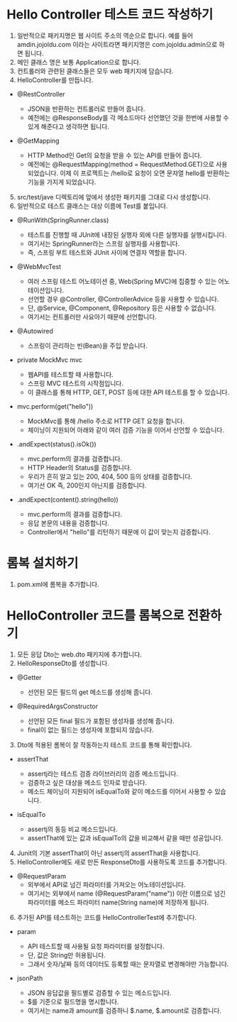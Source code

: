# Hello Controller 테스트 코드 작성하기
1. 일반적으로 패키지명은 웹 사이트 주소의 역순으로 합니다. 예를 들어 amdin.jojoldu.com 이라는 사이트라면 패키지명은 com.jojoldu.admin으로 하면 됩니다.
2. 메인 클래스 명은 보통 Application으로 합니다.
3. 컨트롤러와 관련된 클래스들은 모두 web 패키지에 담습니다.
4. HelloController를 만듭니다.
* @RestController
  * JSON을 반환하는 컨트롤러로 만들어 줍니다.
  * 예전에는 @ResponseBody를 각 메소드마다 선언했던 것을 한번에 사용할 수 있게 해준다고 생각하면 됩니다.

* @GetMapping
  * HTTP Method인 Get의 요청을 받을 수 있는 API를 만들어 줍니다.
  * 예전에는 @RequestMapping(method = RequestMethod.GET)으로 사용되었습니다. 이제 이 프로젝트는 /hello로 요청이 오면 문자열 hello를 반환하는 기능을 가지게 되었습니다.

5. src/test/jave 디렉토리에 앞에서 생성한 패키지를 그대로 다시 생성합니다.
6. 일반적으로 테스트 클래스는 대상 이름에 Test를 붙입니다.
* @RunWith(SpringRunner.class)
  * 테스트를 진행할 때 JUnit에 내장된 실행자 외에 다른 실행자를 실행시킵니다.
  * 여기서는 SpringRunner라는 스프링 실행자를 사용합니다.
  * 즉, 스프링 부트 테스트와 JUnit 사이에 연결자 역할을 합니다.

* @WebMvcTest
  * 여러 스프링 테스트 어노테이션 중, Web(Spring MVC)에 집중할 수 있는 어노테이션입니다.
  * 선언할 경우 @Controller, @ControllerAdvice 등을 사용할 수 있습니다.
  * 단, @Service, @Component, @Repository 등은 사용할 수 없습니다.
  * 여기서는 컨트롤러만 사요아기 때문에 선언합니다.

* @Autowired
  * 스프링이 관리하는 빈(Bean)을 주입 받습니다.

* private MockMvc mvc
  * 웹API를 테스트할 때 사용합니다.
  * 스프링 MVC 테스트의 시작점입니다.
  * 이 클래스를 통해 HTTP, GET, POST 등에 대한 API 테스트를 할 수 있습니다.

* mvc.perform(get("hello"))
  * MockMvc를 통해 /hello 주소로 HTTP GET 요청을 합니다.
  * 체이닝이 지원되어 아래와 같이 여러 검증 기능을 이어서 선언할 수 있습니다.

* .andExpect(status().isOk())
  * mvc.perform의 결과를 검증합니다.
  * HTTP Header의 Status를 검증합니다.
  * 우리가 흔히 알고 있는 200, 404, 500 등의 상태를 검증합니다.
  * 여기선 OK 즉, 200인지 아닌지를 검증합니다.

* .andExpect(content().string(hello))
  * mvc.perform의 결과를 검증합니다.
  * 응답 본문의 내용을 검증합니다.
  * Controller에서 "hello"를 리턴하기 때문에 이 값이 맞는지 검증합니다.

# 롬복 설치하기
1. pom.xml에 롬복을 추가합니다.

# HelloController 코드를 롬복으로 전환하기
1. 모든 응답 Dto는 web.dto 패키지에 추가합니다.
2. HelloResponseDto를 생성합니다.
* @Getter
  * 선언된 모든 필드의 get 메소드를 생성해 줍니다.

* @RequiredArgsConstructor
  * 선언된 모든 final 필드가 포함된 생성자를 생성해 줍니다.
  * final이 없는 필드는 생성자에 포함되지 않습니다.

3. Dto에 적용된 롬복이 잘 작동하는지 테스트 코드를 통해 확인합니다.
* assertThat
  * assertj라는 테스트 검증 라이브러리의 검증 메소드입니다.
  * 검증하고 싶은 대상을 메소드 인자로 받습니다.
  * 메소드 체이닝이 지원되어 isEqualTo와 같이 메소드를 이어서 사용할 수 있습니다.

* isEqualTo
  * assertj의 동등 비교 메소드입니다.
  * assertThat에 있는 값과 isEqualTo의 값을 비교해서 같을 때만 성공입니다.

4. Junit의 기본 assertThat이 아닌 assertj의 assertThat을 사용합니다.
5. HelloController에도 새로 만든 ResponseDto를 사용하도록 코드를 추가합니다.
* @RequestParam
  * 외부에서 API로 넘긴 파라미터를 가져오는 어노테이션입니다.
  * 여기서는 외부에서 name (@RequestParam("name")) 이란 이름으로 넘긴 파라미터를 메소드 파라미터 name(String name)에 저장하게 됩니다.

6. 추가된 API를 테스트하는 코드를 HelloControllerTest에 추가합니다.
* param
  * API 테스트할 때 사용될 요청 파라미터를 설정합니다.
  * 단, 값은 String만 허용됩니다.
  * 그래서 숫자/날짜 등의 데이터도 등록할 때는 문자열로 변경해야만 가능합니다.

* jsonPath
  * JSON 응답값을 필드별로 검증할 수 있는 메소드입니다.
  * $를 기준으로 필드명을 명시합니다.
  * 여기서는 name과 amount를 검증하니 $.name, $.amount로 검증합니다.